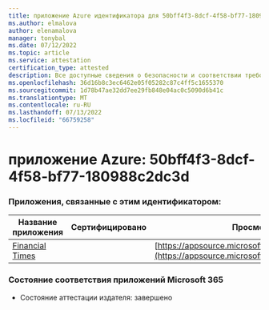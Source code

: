 ```yaml
---
title: приложение Azure идентификатора для 50bff4f3-8dcf-4f58-bf77-180988c2dc3d
ms.author: elmalova
author: elenamalova
manager: tonybal
ms.date: 07/12/2022
ms.topic: article
ms.service: attestation
certification_type: attested
description: Все доступные сведения о безопасности и соответствии требованиям для 50bff4f3-8dcf-4f58-bf77-180988c2dc3d.
ms.openlocfilehash: 36d16b8c3ec6462e05f05282c87c4ff5c1655370
ms.sourcegitcommit: 1d78b47ae32dd7ee29fb848e04ac0c5090d6b41c
ms.translationtype: MT
ms.contentlocale: ru-RU
ms.lasthandoff: 07/13/2022
ms.locfileid: "66759258"
---
```

# <a name="azure-app-id-50bff4f3-8dcf-4f58-bf77-180988c2dc3d"></a>приложение Azure: 50bff4f3-8dcf-4f58-bf77-180988c2dc3d


### <a name="apps-associated-with-this-id"></a>Приложения, связанные с этим идентификатором:
| **Название приложения** | **Сертифицировано** | **Просмотр в AppSource** |
|--------------|---------------|-----------------------|
| [Financial Times](../forward/WA200004054.md) |  | [https://appsource.microsoft.com/product/office/WA200004054](https://appsource.microsoft.com/product/office/WA200004054) |

### <a name="microsoft-365-app-compliance-status"></a>Состояние соответствия приложений Microsoft 365
- Состояние аттестации издателя: завершено
